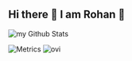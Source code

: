 ## Hi there 👋 I am Rohan 🍓

<!--
**rohan527/rohan527** is a ✨ _special_ ✨ repository because its `README.md` (this file) appears on your GitHub profile.

Here are some ideas to get you started:

- 🔭 I’m currently working on ...
- 🌱 I’m currently learning ...
- 👯 I’m looking to collaborate on ...
- 🤔 I’m looking for help with ...
- 💬 Ask me about ...
- 📫 How to reach me: ...
- 😄 Pronouns: ...
- ⚡ Fun fact: ...
-->

<!--
<img src="https://myreadme.vercel.app/api/embed/rohan527?panels=userstatistics,toprepositories,toplanguages,commitgraph" alt="reimaginedreadme" />
<img src="https://myreadme.vercel.app/api/embed/rohan527?panels=userstatistics,toprepositories,toplanguages,commitgraph" alt="reimaginedreadme" />
![](./profile-3d-contrib/profile-green-animate.svg)
-->

<img align="center" src="https://github-readme-stats.vercel.app/api?username=rohan527&include_all_commits=true&count_private=true&show_icons=true&line_height=20&title_color=2B5BBD&icon_color=1124BB&text_color=A1A1A1&bg_color=0,000000,130F40" alt="my Github Stats"/>

![Metrics](https://metrics.lecoq.io/madushadhanushka?template=classic&base.header=0&gists=1&lines=1&config.timezone=America%2FToronto)
<img src="https://github-readme-stats.vercel.app/api/top-langs?username=rohan527&show_icons=true&locale=en&layout=compact&theme=chartreuse-dark" alt="ovi" />

